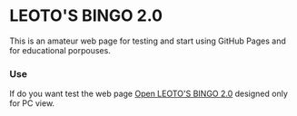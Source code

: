 # LEOTO'S BINGO 2.0

This is an amateur web page for testing and start using GitHub Pages and for educational porpouses.

### Use

If do you want test the web page [Open LEOTO'S BINGO 2.0](https://leoto17.github.io/) designed only for PC view.
